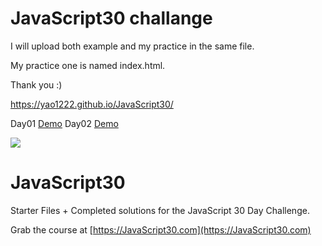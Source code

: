 # JavaScript30 challange

I will upload both example and my practice in the same file.

My practice one is named index.html.

Thank you :)


https://yao1222.github.io/JavaScript30/


Day01 [Demo](https://yao1222.github.io/JavaScript30/01-Drum%20Kit/)
Day02 [Demo](https://yao1222.github.io/JavaScript30/02-JS%20and%20CSS%20Clock/)








![](https://javascript30.com/images/JS3-social-share.png)

# JavaScript30

Starter Files + Completed solutions for the JavaScript 30 Day Challenge.

Grab the course at [https://JavaScript30.com](https://JavaScript30.com)


